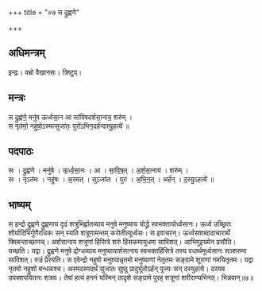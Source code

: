 +++
title = "०७ स द्रुह्वणे"

+++
## अधिमन्त्रम्
इन्द्रः। वम्रो वैखानसः। त्रिष्टुप्।

## मन्त्रः
स द्रुह्व॑णे॒ मनु॑ष ऊर्ध्वसा॒न आ सा॑विषदर्शसा॒नाय॒ शरु॑म् ।  
स नृत॑मो॒ नहु॑षो॒ऽस्मत्सुजा॑तः॒ पुरो॑ऽभिन॒दर्ह॑न्दस्यु॒हत्ये॑ ॥

## पदपाठः
सः । द्रुह्व॑णे । मनु॑षे । ऊ॒र्ध्व॒सा॒नः । आ । सा॒वि॒ष॒त् । अ॒र्श॒सा॒नाय॑ । शरु॑म् ।  
सः । नृऽत॑मः । नहु॑षः । अ॒स्मत् । सुऽजा॑तः । पुरः॑ । अ॒भि॒न॒त् । अर्ह॑न् । द॒स्यु॒ऽहत्ये॑ ॥

## भाष्यम्
स इन्द्रो द्रुह्वणे द्रुह्वणाय दृढं शत्रुभिर्ह्वातव्याय मनुषे मनुष्याय योद्ध्रे स्वभक्तायोर्ध्वसानः। ऊर्ध्व उच्छ्रितः शौर्यादिभिर्गुणैरधिकः सन् स्यति शत्रूणामन्तम् करोतीत्यूर्ध्वसः। स इवाचरन्। ऊर्ध्वसशब्दादाचारार्थे क्विबन्ताच्छानच्। अर्शसानाय शत्रूणां हिंसित्रे शरुं हिंसकमायुधमा साविशत्। आभिमुइख्येन प्रसौति। यच्छति। यद्वा। द्रुह्वणे मनुषे द्रोग्धव्याय मनुष्यायार्शसानाय स्वभक्तहिंसित्रे तस्य वधार्थमूर्ध्वसानः सञ्शरुमा साविशत्। वज्रं प्रेरयति। स एवेन्द्रो नहुषो मनुश्यान्नृतमो मनुष्याणां नेतृतमः सङ्ग्रामे शूराणां गमयितृतमः। यद्वा नृतमो नहुशो बन्धकश्च। अस्मदस्मदर्थं सुजातः सुष्ठु प्रादुर्भूतोऽर्हन् पूज्यः सन् दस्युहत्ये। दस्यव उपक्शपयितारः शत्रवः। तेषां हत्यं हननं यस्मिन् तादृशे सङ्ग्रामे पुरह् शत्रूणां शरीराण्यभिनत्। भिन्नवान्॥७॥